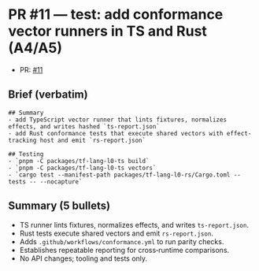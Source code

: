 # PR #11 — test: add conformance vector runners in TS and Rust (A4/A5)

- PR: [#11](https://github.com/LexLattice/tf-lang/pull/11)

## Brief (verbatim)
```
## Summary
- add TypeScript vector runner that lints fixtures, normalizes effects, and writes hashed `ts-report.json`
- add Rust conformance tests that execute shared vectors with effect-tracking host and emit `rs-report.json`

## Testing
- `pnpm -C packages/tf-lang-l0-ts build`
- `pnpm -C packages/tf-lang-l0-ts vectors`
- `cargo test --manifest-path packages/tf-lang-l0-rs/Cargo.toml --tests -- --nocapture`
```

## Summary (5 bullets)
- TS runner lints fixtures, normalizes effects, and writes `ts-report.json`.
- Rust tests execute shared vectors and emit `rs-report.json`.
- Adds `.github/workflows/conformance.yml` to run parity checks.
- Establishes repeatable reporting for cross‑runtime comparisons.
- No API changes; tooling and tests only.

